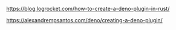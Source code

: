 https://blog.logrocket.com/how-to-create-a-deno-plugin-in-rust/

https://alexandrempsantos.com/deno/creating-a-deno-plugin/

